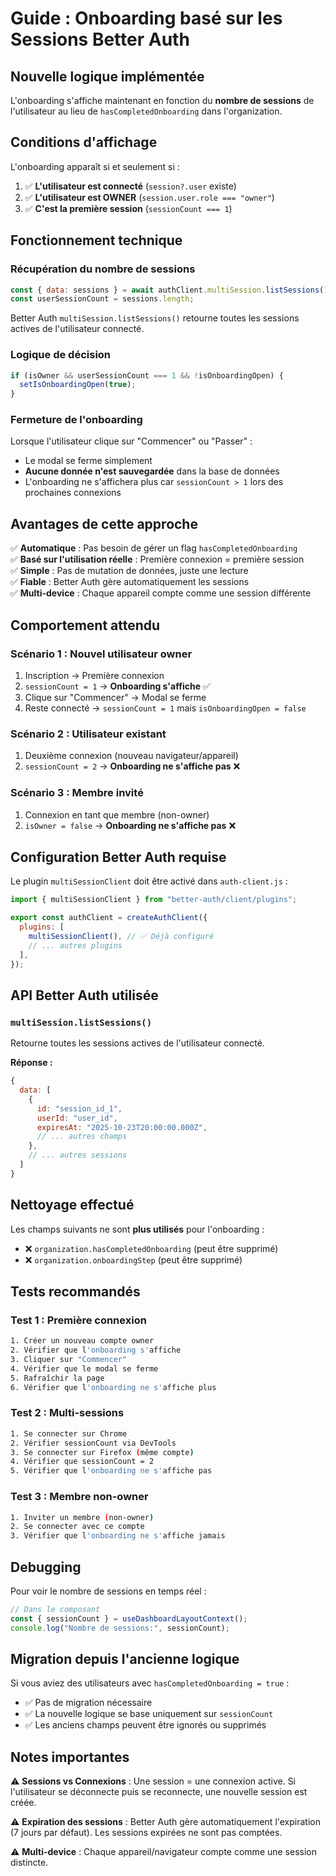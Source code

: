 # Guide : Onboarding basé sur les Sessions Better Auth

## Nouvelle logique implémentée

L'onboarding s'affiche maintenant en fonction du **nombre de sessions** de l'utilisateur au lieu de `hasCompletedOnboarding` dans l'organization.

## Conditions d'affichage

L'onboarding apparaît si et seulement si :

1. ✅ **L'utilisateur est connecté** (`session?.user` existe)
2. ✅ **L'utilisateur est OWNER** (`session.user.role === "owner"`)
3. ✅ **C'est la première session** (`sessionCount === 1`)

## Fonctionnement technique

### Récupération du nombre de sessions

```javascript
const { data: sessions } = await authClient.multiSession.listSessions();
const userSessionCount = sessions.length;
```

Better Auth `multiSession.listSessions()` retourne toutes les sessions actives de l'utilisateur connecté.

### Logique de décision

```javascript
if (isOwner && userSessionCount === 1 && !isOnboardingOpen) {
  setIsOnboardingOpen(true);
}
```

### Fermeture de l'onboarding

Lorsque l'utilisateur clique sur "Commencer" ou "Passer" :
- Le modal se ferme simplement
- **Aucune donnée n'est sauvegardée** dans la base de données
- L'onboarding ne s'affichera plus car `sessionCount > 1` lors des prochaines connexions

## Avantages de cette approche

✅ **Automatique** : Pas besoin de gérer un flag `hasCompletedOnboarding`  
✅ **Basé sur l'utilisation réelle** : Première connexion = première session  
✅ **Simple** : Pas de mutation de données, juste une lecture  
✅ **Fiable** : Better Auth gère automatiquement les sessions  
✅ **Multi-device** : Chaque appareil compte comme une session différente

## Comportement attendu

### Scénario 1 : Nouvel utilisateur owner
1. Inscription → Première connexion
2. `sessionCount = 1` → **Onboarding s'affiche** ✅
3. Clique sur "Commencer" → Modal se ferme
4. Reste connecté → `sessionCount = 1` mais `isOnboardingOpen = false`

### Scénario 2 : Utilisateur existant
1. Deuxième connexion (nouveau navigateur/appareil)
2. `sessionCount = 2` → **Onboarding ne s'affiche pas** ❌

### Scénario 3 : Membre invité
1. Connexion en tant que membre (non-owner)
2. `isOwner = false` → **Onboarding ne s'affiche pas** ❌

## Configuration Better Auth requise

Le plugin `multiSessionClient` doit être activé dans `auth-client.js` :

```javascript
import { multiSessionClient } from "better-auth/client/plugins";

export const authClient = createAuthClient({
  plugins: [
    multiSessionClient(), // ✅ Déjà configuré
    // ... autres plugins
  ],
});
```

## API Better Auth utilisée

### `multiSession.listSessions()`

Retourne toutes les sessions actives de l'utilisateur connecté.

**Réponse :**
```javascript
{
  data: [
    {
      id: "session_id_1",
      userId: "user_id",
      expiresAt: "2025-10-23T20:00:00.000Z",
      // ... autres champs
    },
    // ... autres sessions
  ]
}
```

## Nettoyage effectué

Les champs suivants ne sont **plus utilisés** pour l'onboarding :
- ❌ `organization.hasCompletedOnboarding` (peut être supprimé)
- ❌ `organization.onboardingStep` (peut être supprimé)

## Tests recommandés

### Test 1 : Première connexion
```bash
1. Créer un nouveau compte owner
2. Vérifier que l'onboarding s'affiche
3. Cliquer sur "Commencer"
4. Vérifier que le modal se ferme
5. Rafraîchir la page
6. Vérifier que l'onboarding ne s'affiche plus
```

### Test 2 : Multi-sessions
```bash
1. Se connecter sur Chrome
2. Vérifier sessionCount via DevTools
3. Se connecter sur Firefox (même compte)
4. Vérifier que sessionCount = 2
5. Vérifier que l'onboarding ne s'affiche pas
```

### Test 3 : Membre non-owner
```bash
1. Inviter un membre (non-owner)
2. Se connecter avec ce compte
3. Vérifier que l'onboarding ne s'affiche jamais
```

## Debugging

Pour voir le nombre de sessions en temps réel :

```javascript
// Dans le composant
const { sessionCount } = useDashboardLayoutContext();
console.log("Nombre de sessions:", sessionCount);
```

## Migration depuis l'ancienne logique

Si vous aviez des utilisateurs avec `hasCompletedOnboarding = true` :
- ✅ Pas de migration nécessaire
- ✅ La nouvelle logique se base uniquement sur `sessionCount`
- ✅ Les anciens champs peuvent être ignorés ou supprimés

## Notes importantes

⚠️ **Sessions vs Connexions** : Une session = une connexion active. Si l'utilisateur se déconnecte puis se reconnecte, une nouvelle session est créée.

⚠️ **Expiration des sessions** : Better Auth gère automatiquement l'expiration (7 jours par défaut). Les sessions expirées ne sont pas comptées.

⚠️ **Multi-device** : Chaque appareil/navigateur compte comme une session distincte.
